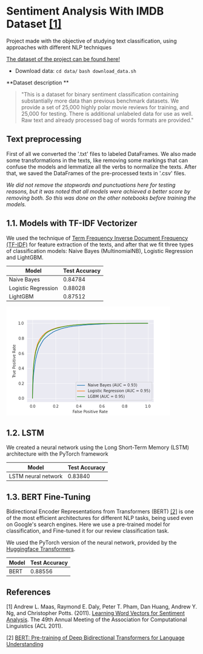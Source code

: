 

# Sentiment Analysis With IMDB Dataset [[1]](#References)
Project made with the objective of studying text classification, using approaches with different NLP techniques

[The dataset of the project can be found here!](https://ai.stanford.edu/~amaas/data/sentiment/)

-    Download data:
  `cd data/`
  `bash download_data.sh`

 **Dataset description **

> "This is a dataset for binary sentiment classification containing substantially more data than previous benchmark datasets. We provide a set of 25,000 highly polar movie reviews for training, and 25,000 for testing. There is additional unlabeled data for use as well. Raw text and already processed bag of words formats are provided."

## Text preprocessing
First of all we converted the '.txt' files to labeled DataFrames.
We also made some transformations in the texts, like removing some markings that can confuse the models and lemmatize all the verbs to normalize the texts.
After that, we saved the DataFrames of the pre-processed texts in '.csv' files.

*We did not remove the stopwords and punctuations here for testing reasons, but it was noted that all models were achieved a better score by removing both. So this was done on the other notebooks before training the models.*

## 1.1. Models with TF-IDF Vectorizer

We used the technique of [Term Frequency Inverse Document Frequency (TF-IDF)](https://scikit-learn.org/stable/modules/generated/sklearn.feature_extraction.text.TfidfVectorizer.html) for feature extraction of the texts, and after that we fit three types of classification models: Naive Bayes (MultinomialNB), Logistic Regression and LightGBM.

|Model| Test Accuracy|
|--|--|
|Naive Bayes|0.84784|
|Logistic Regression|0.88028|
|LightGBM|0.87512|

![image](images/ROC_curves.png)

## 1.2. LSTM

We created a neural network using the Long Short-Term Memory (LSTM) architecture with the PyTorch framework

|Model| Test Accuracy|
|--|--|
|LSTM neural network|0.83840|

## 1.3. BERT Fine-Tuning

Bidirectional Encoder Representations from Transformers (BERT) [[2]](#References) is one of the most efficient architectures for different NLP tasks, being used even on Google's search engines. Here we use a pre-trained model for classification, and Fine-tuned it for our review classification task.

We used the PyTorch version of the neural network, provided by the  [Huggingface Transformers](https://huggingface.co/transformers/).

|Model| Test Accuracy|
|--|--|
|BERT|0.88556|

## References
[1] Andrew L. Maas, Raymond E. Daly, Peter T. Pham, Dan Huang, Andrew Y. Ng, and Christopher Potts. (2011). [Learning Word Vectors for Sentiment Analysis](https://ai.stanford.edu/~amaas/papers/wvSent_acl2011.pdf). The 49th Annual Meeting of the Association for Computational Linguistics (ACL 2011).

[2] [BERT: Pre-training of Deep Bidirectional Transformers for Language Understanding](https://arxiv.org/abs/1810.04805)
